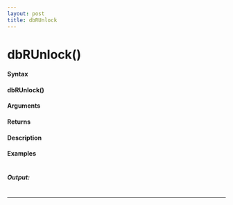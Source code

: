 ```yaml
---
layout: post
title: dbRUnlock
---
```


# dbRUnlock()


#### Syntax

#### dbRUnlock()

#### Arguments

#### Returns

#### Description

#### Examples

```

```

##### Output:

```

```

---